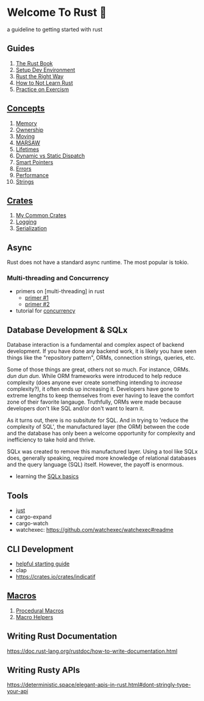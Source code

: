 # Welcome To Rust 🦀

a guideline to getting started with rust

## Guides

1. [The Rust Book](https://doc.rust-lang.org/book/title-page.html)
2. [Setup Dev Environment](https://dev.to/cthutu/rust-1-creating-your-development-environment-55bi)
3. [Rust the Right Way](https://github.com/flowchartsman/rust-the-right-way)
4. [How to Not Learn Rust](https://dystroy.org/blog/how-not-to-learn-rust/)
5. [Practice on Exercism](https://exercism.org/tracks/rust)

## [Concepts](./Concepts.md)

1. [Memory](./Concepts.md#memory)
2. [Ownership](./Concepts.md#ownership)
3. [Moving](./Concepts.md#moving)
4. [MARSAW](./Concepts.md#marsaw)
5. [Lifetimes](./Concepts.md#lifetimes)
6. [Dynamic vs Static Dispatch](./Concepts.md#dynamic-dispatch-vs-static-dispatch)
7. [Smart Pointers](./Concepts.md#smart-pointers)
8. [Errors](./Concepts.md#errors)
9. [Performance](./Concepts.md#performance)
10. [Strings](./Concepts.md#strings)

## [Crates](./Crates.md)

1. [My Common Crates](./Crates.md#my-common-crates)
2. [Logging](./Crates.md#logging)
3. [Serialization](./Crates.md#serialization)

## Async

Rust does not have a standard async runtime. The most popular is tokio.

### Multi-threading and Concurrency

- primers on [multi-threading] in rust
    - [primer #1](https://archive.is/BBoEq)
    - [primer #2](https://archive.is/Op3Q6)
- tutorial for [concurrency](https://www.koderhq.com/tutorial/rust/concurrency/)

## Database Development & SQLx

Database interaction is a fundamental and complex aspect of backend development. If you have done any backend work, it is likely you have seen things like the "repository pattern", ORMs, connection strings, queries, etc. 

Some of those things are great, others not so much. For instance, ORMs. *dun dun dun*. While ORM frameworks were introduced to help reduce complexity (does anyone ever create something intending to *increase* complexity?), it often ends up increasing it. Developers have gone to extreme lengths to keep themselves from ever having to leave the comfort zone of their favorite langauge. Truthfully, ORMs were made because developers don't like SQL and/or don't want to learn it. 

As it turns out, there is no subsitute for SQL. And in trying to 'reduce the complexity of SQL', the manufactured layer (the ORM) between the code and the database has only been a welcome opportunity for complexity and inefficiency to take hold and thrive.

SQLx was created to remove this manufactured layer. Using a tool like SQLx does, generally speaking, required more knowledge of relational databases and the query language (SQL) itself. However, the payoff is enormous.

- learning the [SQLx basics](https://tms-dev-blog.com/rust-sqlx-basics-with-sqlite/)

## Tools

- [just](https://github.com/casey/just)
- cargo-expand
- cargo-watch
- watchexec: https://github.com/watchexec/watchexec#readme

## CLI Development

- [helpful starting guide](https://rust-cli.github.io/book/index.html)
- clap
- https://crates.io/crates/indicatif

## [Macros](./Macros.md)

1. [Procedural Macros](./Macros.md#procedural-macros)
2. [Macro Helpers](./Macros.md#macro-helpers)

## Writing Rust Documentation

https://doc.rust-lang.org/rustdoc/how-to-write-documentation.html

## Writing Rusty APIs

https://deterministic.space/elegant-apis-in-rust.html#dont-stringly-type-your-api
